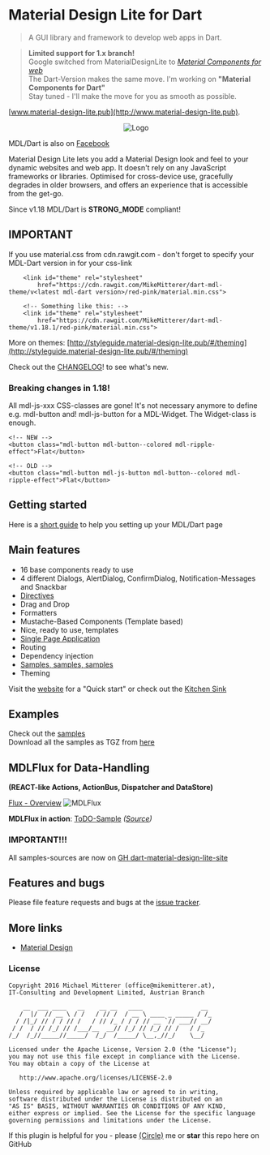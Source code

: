 # Material Design Lite for Dart
> A GUI library and framework to develop web apps in Dart.  

> **Limited support for 1.x branch!**  
> Google switched from MaterialDesignLite to *[Material Components for web](https://github.com/material-components/material-components-web)*  
> The Dart-Version makes the same move.
> I'm working on **"Material Components for Dart"**   
> Stay tuned - I'll make the move for you as smooth as possible.


[www.material-design-lite.pub](http://www.material-design-lite.pub).

<p align="center">
    <img src="https://raw.githubusercontent.com/MikeMitterer/dart-material-design-lite-site/master/doc/logo/mdl-dart-logo-500px.png" alt="Logo" />
</p>

MDL/Dart is also on [Facebook](https://www.facebook.com/mdl4dart/)

Material Design Lite lets you add a Material Design look and feel to your dynamic websites and web app. It doesn't rely on any JavaScript
frameworks or libraries. Optimised for cross-device use, gracefully degrades in older browsers, and offers an experience that is accessible
from the get-go.

Since v1.18 MDL/Dart is **STRONG_MODE** compliant!

## IMPORTANT
If you use material.css from cdn.rawgit.com - don't forget to specify your MDL-Dart version in for your css-link

        <link id="theme" rel="stylesheet"
            href="https://cdn.rawgit.com/MikeMitterer/dart-mdl-theme/v<latest mdl-dart version>/red-pink/material.min.css">
            
        <!-- Something like this: -->
        <link id="theme" rel="stylesheet"
            href="https://cdn.rawgit.com/MikeMitterer/dart-mdl-theme/v1.18.1/red-pink/material.min.css">
            
More on themes: [http://styleguide.material-design-lite.pub/#/theming](http://styleguide.material-design-lite.pub/#/theming)             

Check out the [CHANGELOG](https://github.com/MikeMitterer/dart-material-design-lite/blob/master/CHANGELOG.md)! to see what's new.

### Breaking changes in 1.18!
All mdl-js-xxx CSS-classes are gone! It's not necessary anymore to define e.g. mdl-button and! mdl-js-button
for a MDL-Widget. The Widget-class is enough.

    <!-- NEW -->
    <button class="mdl-button mdl-button--colored mdl-ripple-effect">Flat</button>

    <!-- OLD -->
    <button class="mdl-button mdl-js-button mdl-button--colored mdl-ripple-effect">Flat</button>

## Getting started
Here is a [short guide](http://styleguide.material-design-lite.pub/#/gettingstarted) to help you setting up your MDL/Dart page

## Main features
- 16 base components ready to use
- 4 different Dialogs, AlertDialog, ConfirmDialog, Notification-Messages and Snackbar
- [Directives](http://styleguide.material-design-lite.pub/#/attribute)
- Drag and Drop
- Formatters
- Mustache-Based Components (Template based)
- Nice, ready to use, templates
- [Single Page Application](http://samples.material-design-lite.pub/template_spa/index.html)
- Routing
- Dependency injection
- [Samples, samples, samples](http://styleguide.material-design-lite.pub/#/samples)
- Theming

Visit the [website](http://www.material-design-lite.pub) for a "Quick start" or check out the [Kitchen Sink](http://styleguide.material-design-lite.pub/)

## Examples
Check out the [samples](http://styleguide.material-design-lite.pub/#/samples)  
Download all the samples as TGZ from [here](http://www.material-design-lite.pub/#resources)

## MDLFlux for Data-Handling
**(REACT-like Actions, ActionBus, Dispatcher and DataStore)**

[Flux - Overview](https://facebook.github.io/flux/docs/overview.html#content)
![MDLFlux](http://styleguide.material-design-lite.pub/assets/images/mdlFlux.png "MDLFlux message flow")

**MDLFlux in action**: [ToDO-Sample](http://samples.material-design-lite.pub/spa_todo/index.html) *([Source](https://github.com/MikeMitterer/dart-material-design-lite-site/tree/master/samples/spa_todo))*

### IMPORTANT!!!
All samples-sources are now on [GH dart-material-design-lite-site](https://github.com/MikeMitterer/dart-material-design-lite-site)

## Features and bugs
Please file feature requests and bugs at the [issue tracker](https://github.com/MikeMitterer/dart-material-design-lite/issues).

## More links
- [Material Design](http://www.google.com/design/spec/material-design/introduction.html)

### License 

    Copyright 2016 Michael Mitterer (office@mikemitterer.at),
    IT-Consulting and Development Limited, Austrian Branch

        __  ___ ____   __    __ __   ____                __ 
       /  |/  // __ \ / /   / // /  / __ \ ____ _ _____ / /_
      / /|_/ // / / // /   / // /_ / / / // __ `// ___// __/
     / /  / // /_/ // /___/__  __// /_/ // /_/ // /   / /_  
    /_/  /_//_____//_____/  /_/  /_____/ \__,_//_/    \__/  
                                                            
    Licensed under the Apache License, Version 2.0 (the "License");
    you may not use this file except in compliance with the License.
    You may obtain a copy of the License at

       http://www.apache.org/licenses/LICENSE-2.0

    Unless required by applicable law or agreed to in writing,
    software distributed under the License is distributed on an
    "AS IS" BASIS, WITHOUT WARRANTIES OR CONDITIONS OF ANY KIND,
    either express or implied. See the License for the specific language
    governing permissions and limitations under the License.


If this plugin is helpful for you - please [(Circle)](http://gplus.mikemitterer.at/) me
or **star** this repo here on GitHub


[tracker]: https://github.com/MikeMitterer/dart-material-design-lite/issues
[mdlmaterial]: https://github.com/MikeMitterer/dart-material-design-lite
[mdldemo]: http://www.material-design-lite.pub
[mdlangular]: https://github.com/MikeMitterer/dart-mdl-angular
[samples]: https://github.com/MikeMitterer/dart-material-design-lite/tree/mdl/example
[promoimage]: https://github.com/MikeMitterer/dart-material-design-lite/blob/master/lib/images/mdl.mikemitterer.at-720px.jpg?raw=true

